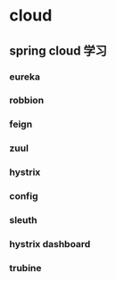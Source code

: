 # cloud
## spring cloud 学习

### eureka

### robbion

### feign

### zuul

### hystrix

### config

### sleuth

### hystrix dashboard

### trubine
